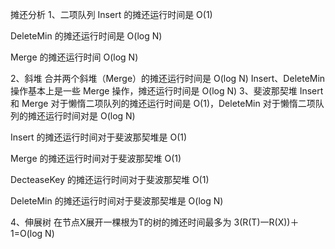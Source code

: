摊还分析
1、二项队列
Insert 的摊还运行时间是 O(1)

DeleteMin 的摊还运行时间是 O(log N)

Merge 的摊还运行时间 O(log N)

2、斜堆
合并两个斜堆（Merge）的摊还运行时间是 O(log N)
Insert、DeleteMin 操作基本上是一些 Merge 操作，摊还运行时间是 O(log N)
3、斐波那契堆
Insert 和 Merge 对于懒惰二项队列的摊还运行时间是 O(1)，DeleteMin 对于懒惰二项队列的摊还运行时间对是 O(log N)

Insert 的摊还运行时间对于斐波那契堆是 O(1)

Merge 的摊还运行时间对于斐波那契堆 O(1)

DecteaseKey 的摊还运行时间对于斐波那契堆 O(1)

DeleteMin 的摊还运行时间对于斐波那契堆是 O(log N)

4、伸展树
在节点X展开一棵根为T的树的摊还时间最多为 3(R(T)一R(X))＋1=O(log N)
